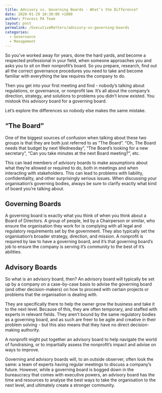 ```yaml
---
title: Advisory vs. Governing Boards - What’s the Difference?
date: 2020-01-29 10:30:00 +1000
author: Process PA Team
layout: post
permalink: /ExecutiveMatters/advisory-vs-governing-boards
categories:
  - Governance
  - Management
---
```


So you’ve worked away for years, done the hard yards, and become a respected professional in your field, when someone approaches you and asks you to sit on their nonprofit’s board. So you prepare, research, find out all the correct governance procedures you need to take and become familiar with everything the law requires the company to do.

Then you get into your first meeting and find - nobody’s talking about regulations, or governance, or nonprofit law. It’s all about the company’s direction, strategy, and solutions to problems you didn’t know existed. You mistook this advisory board for a governing board.

Let’s explore the differences so nobody else makes the same mistake.

## **“The Board”**

One of the biggest sources of confusion when talking about these two groups is that they are both just referred to as “The Board”. “Oh, The Board needs that budget by next Wednesday”, “The Board’s looking for a new secretary”, “Can you take minutes at the next Board meeting?”, etc.

This can lead members of advisory boards to make assumptions about what they’re allowed or required to do, both in meetings and when interacting with stakeholders. This can lead to problems with liability, confidentiality, and other surprisingly serious issues. When discussing your organisation’s governing bodies, always be sure to clarify exactly what kind of board you’re talking about.

## **Governing Boards**

A governing board is exactly what you think of when you think about a Board of Directors. A group of people, led by a Chairperson or similar, who ensure the organisation they work for is complying with all legal and regulatory requirements set by the government. They also typically set the organisation’s broader strategy, direction, and mission. A nonprofit is required by law to have a governing board, and it’s that governing board’s job to ensure the company is serving it’s community to the best of it’s abilities.

## **Advisory Boards**

So what is an advisory board, then? An advisory board will typically be set up by a company on a case-by-case basis to advise the governing board (and other decision-makers) on how to proceed with certain projects or problems that the organisation is dealing with.

They are specifically there to help the owner grow the business and take it to the next level. Because of this, they are often temporary, and staffed with experts in relevant fields. They aren’t bound by the same regulatory bodies as a governing board, and as such are freer to be agile and creative in their problem solving - but this also means that they have no direct decision-making authority.

A nonprofit might put together an advisory board to help navigate the world of fundraising, or to impartially assess the nonprofit’s impact and advise on ways to improve.

Governing and advisory boards will, to an outside observer, often look the same: a team of experts having regular meetings to discuss a company’s future. However, while a governing board is bogged down in the bureaucracy that comes with executive powers, an advisory board has the time and resources to analyse the best ways to take the organisation to the next level, and ultimately create a stronger community.